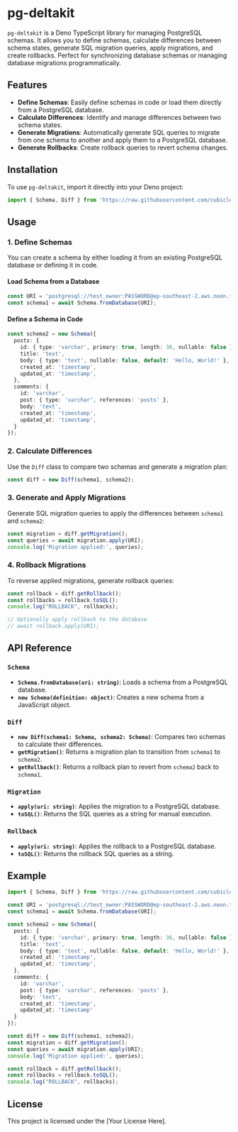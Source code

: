 
# pg-deltakit

`pg-deltakit` is a Deno TypeScript library for managing PostgreSQL schemas. It allows you to define schemas, calculate differences between schema states, generate SQL migration queries, apply migrations, and create rollbacks. Perfect for synchronizing database schemas or managing database migrations programmatically.

## Features

- **Define Schemas**: Easily define schemas in code or load them directly from a PostgreSQL database.
- **Calculate Differences**: Identify and manage differences between two schema states.
- **Generate Migrations**: Automatically generate SQL queries to migrate from one schema to another and apply them to a PostgreSQL database.
- **Generate Rollbacks**: Create rollback queries to revert schema changes.

## Installation

To use `pg-deltakit`, import it directly into your Deno project:

```typescript
import { Schema, Diff } from 'https://raw.githubusercontent.com/cubicle-js/pg-deltakit/refs/heads/main/src/mod.ts';
```

## Usage

### 1. Define Schemas

You can create a schema by either loading it from an existing PostgreSQL database or defining it in code.

#### Load Schema from a Database

```typescript
const URI = 'postgresql://test_owner:PASSWORD@ep-southeast-2.aws.neon.tech/test?sslmode=require';
const schema1 = await Schema.fromDatabase(URI);
```

#### Define a Schema in Code

```typescript
const schema2 = new Schema({
  posts: {
    id: { type: 'varchar', primary: true, length: 36, nullable: false },
    title: 'text',
    body: { type: 'text', nullable: false, default: 'Hello, World!' },
    created_at: 'timestamp',
    updated_at: 'timestamp',
  },
  comments: {
    id: 'varchar',
    post: { type: 'varchar', references: 'posts' },
    body: 'text',
    created_at: 'timestamp',
    updated_at: 'timestamp',
  }
});
```

### 2. Calculate Differences

Use the `Diff` class to compare two schemas and generate a migration plan:

```typescript
const diff = new Diff(schema1, schema2);
```

### 3. Generate and Apply Migrations

Generate SQL migration queries to apply the differences between `schema1` and `schema2`:

```typescript
const migration = diff.getMigration();
const queries = await migration.apply(URI);
console.log('Migration applied:', queries);
```

### 4. Rollback Migrations

To reverse applied migrations, generate rollback queries:

```typescript
const rollback = diff.getRollback();
const rollbacks = rollback.toSQL();
console.log("ROLLBACK", rollbacks);

// Optionally apply rollback to the database
// await rollback.apply(URI);
```

## API Reference

### `Schema`

- **`Schema.fromDatabase(uri: string)`**: Loads a schema from a PostgreSQL database.
- **`new Schema(definition: object)`**: Creates a new schema from a JavaScript object.

### `Diff`

- **`new Diff(schema1: Schema, schema2: Schema)`**: Compares two schemas to calculate their differences.
- **`getMigration()`**: Returns a migration plan to transition from `schema1` to `schema2`.
- **`getRollback()`**: Returns a rollback plan to revert from `schema2` back to `schema1`.

### `Migration`

- **`apply(uri: string)`**: Applies the migration to a PostgreSQL database.
- **`toSQL()`**: Returns the SQL queries as a string for manual execution.

### `Rollback`

- **`apply(uri: string)`**: Applies the rollback to a PostgreSQL database.
- **`toSQL()`**: Returns the rollback SQL queries as a string.

## Example

```typescript
import { Schema, Diff } from 'https://raw.githubusercontent.com/cubicle-js/pg-deltakit/refs/heads/main/src/mod.ts';

const URI = 'postgresql://test_owner:PASSWORD@ep-southeast-2.aws.neon.tech/test?sslmode=require';
const schema1 = await Schema.fromDatabase(URI);

const schema2 = new Schema({
  posts: {
    id: { type: 'varchar', primary: true, length: 36, nullable: false },
    title: 'text',
    body: { type: 'text', nullable: false, default: 'Hello, World!' },
    created_at: 'timestamp',
    updated_at: 'timestamp',
  },
  comments: {
    id: 'varchar',
    post: { type: 'varchar', references: 'posts' },
    body: 'text',
    created_at: 'timestamp',
    updated_at: 'timestamp'
  }
});

const diff = new Diff(schema1, schema2);
const migration = diff.getMigration();
const queries = await migration.apply(URI);
console.log('Migration applied:', queries);

const rollback = diff.getRollback();
const rollbacks = rollback.toSQL();
console.log("ROLLBACK", rollbacks);
```

## License

This project is licensed under the [Your License Here].
